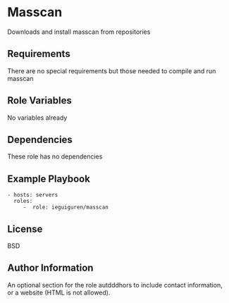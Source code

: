 Masscan
=======

Downloads and install masscan from repositories

Requirements
------------

There are no special requirements but those needed to compile and run masscan

Role Variables
--------------

No variables already

Dependencies
------------

These role has no dependencies

Example Playbook
----------------

    - hosts: servers
      roles:
         -  role: ieguiguren/masscan

License
-------

BSD

Author Information
------------------

An optional section for the role autdddhors to include contact information, or a website (HTML is not allowed).
